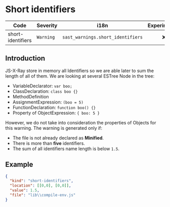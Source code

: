 # Short identifiers

| Code | Severity | i18n | Experimental |
| --- | --- | --- | :-: |
| short-identifiers | `Warning` | `sast_warnings.short_identifiers` | ❌ | 

## Introduction

JS-X-Ray store in memory all Identifiers so we are able later to sum the length of all of them. We are looking at several ESTree Node in the tree:
- VariableDeclarator: `var boo;`
- ClassDeclaration: `class boo {}`
- MethodDefinition
- AssignmentExpression: `(boo = 5)`
- FunctionDeclaration: `function boo() {}`
- Property of ObjectExpression: `{ boo: 5 }`

However, we do not take into consideration the properties of Objects for this warning. The warning is generated only if:

- The file is not already declared as **Minified**.
- There is more than **five** identifiers.
- The sum of all identifiers name length is below `1.5`.

## Example

```json
{
  "kind": "short-identifiers",
  "location": [[0,0], [0,0]],
  "value": 1.5,
  "file": "lib\\compile-env.js"
}
```
